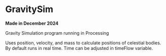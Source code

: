 # GravitySim
**Made in December 2024**

Gravity Simulation program running in Processing

Uses position, velocity, and mass to calculate positions of celestial bodies.
By default runs in real time. Time can be adjusted in timeFlow variable.
